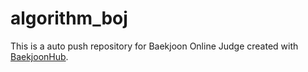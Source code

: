 # algorithm_boj
This is a auto push repository for Baekjoon Online Judge created with [BaekjoonHub](https://github.com/BaekjoonHub/BaekjoonHub).
